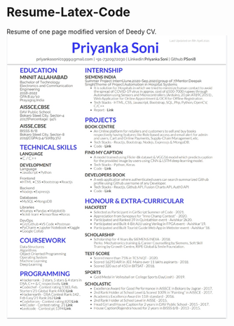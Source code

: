 # Resume-Latex-Code
Resume of one page modified version of Deedy CV.
![Sample](https://github.com/PSoni8/Resume-Latex-Code/blob/main/IMG_20210407_153850.jpg)
